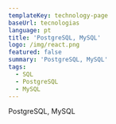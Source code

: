 ```yaml
---
templateKey: technology-page
baseUrl: tecnologias
language: pt
title: 'PostgreSQL, MySQL'
logo: /img/react.png
featured: false
summary: 'PostgreSQL, MySQL'
tags:
  - SQL
  - PostgreSQL
  - MySQL
---
```

PostgreSQL, MySQL
